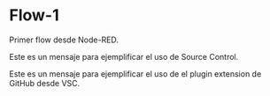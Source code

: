 # Flow-1
Primer flow desde Node-RED.

Este es un mensaje para ejemplificar el uso de Source Control.

Este es un mensaje para ejemplificar el uso de el plugin extension de GitHub desde VSC.